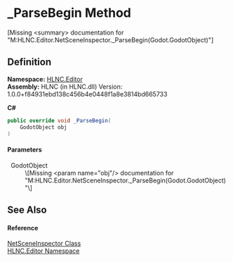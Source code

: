 # _ParseBegin Method


\[Missing &lt;summary&gt; documentation for "M:HLNC.Editor.NetSceneInspector._ParseBegin(Godot.GodotObject)"\]



## Definition
**Namespace:** <a href="N_HLNC_Editor">HLNC.Editor</a>  
**Assembly:** HLNC (in HLNC.dll) Version: 1.0.0+f84931ebd138c456b4e0448f1a8e3814bd665733

**C#**
``` C#
public override void _ParseBegin(
	GodotObject obj
)
```



#### Parameters
<dl><dt>  GodotObject</dt><dd>\[Missing &lt;param name="obj"/&gt; documentation for "M:HLNC.Editor.NetSceneInspector._ParseBegin(Godot.GodotObject)"\]</dd></dl>

## See Also


#### Reference
<a href="T_HLNC_Editor_NetSceneInspector">NetSceneInspector Class</a>  
<a href="N_HLNC_Editor">HLNC.Editor Namespace</a>  
